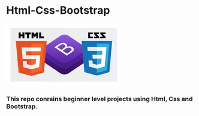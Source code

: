 <h1> Html-Css-Bootstrap</h1>
<img src="readme_images/htmlcssbootstrap.jpg">
<h3>This repo conrains beginner level projects using Html, Css and Bootstrap.</h3>
